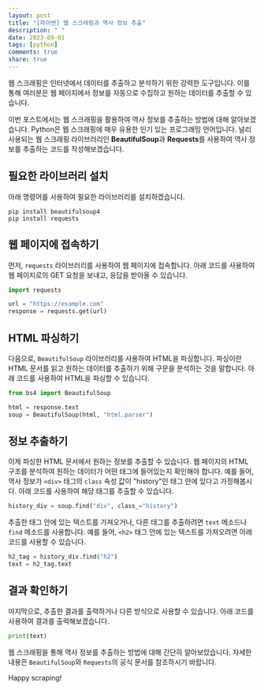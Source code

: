```yaml
---
layout: post
title: "[파이썬] 웹 스크래핑과 역사 정보 추출"
description: " "
date: 2023-09-01
tags: [python]
comments: true
share: true
---
```


웹 스크래핑은 인터넷에서 데이터를 추출하고 분석하기 위한 강력한 도구입니다. 이를 통해 여러분은 웹 페이지에서 정보를 자동으로 수집하고 원하는 데이터를 추출할 수 있습니다.

이번 포스트에서는 웹 스크래핑을 활용하여 역사 정보를 추출하는 방법에 대해 알아보겠습니다. Python은 웹 스크래핑에 매우 유용한 인기 있는 프로그래밍 언어입니다. 널리 사용되는 웹 스크래핑 라이브러리인 **BeautifulSoup**과 **Requests**를 사용하여 역사 정보를 추출하는 코드를 작성해보겠습니다.

## 필요한 라이브러리 설치

아래 명령어를 사용하여 필요한 라이브러리를 설치하겠습니다.

```
pip install beautifulsoup4
pip install requests
```

## 웹 페이지에 접속하기

먼저, `requests` 라이브러리를 사용하여 웹 페이지에 접속합니다. 아래 코드를 사용하여 웹 페이지로의 GET 요청을 보내고, 응답을 받아올 수 있습니다.

```python
import requests

url = "https://example.com"
response = requests.get(url)
```

## HTML 파싱하기

다음으로, `BeautifulSoup` 라이브러리를 사용하여 HTML을 파싱합니다. 파싱이란 HTML 문서를 읽고 원하는 데이터를 추출하기 위해 구문을 분석하는 것을 말합니다. 아래 코드를 사용하여 HTML을 파싱할 수 있습니다.

```python
from bs4 import BeautifulSoup

html = response.text
soup = BeautifulSoup(html, "html.parser")
```

## 정보 추출하기

이제 파싱한 HTML 문서에서 원하는 정보를 추출할 수 있습니다. 웹 페이지의 HTML 구조를 분석하여 원하는 데이터가 어떤 태그에 들어있는지 확인해야 합니다. 예를 들어, 역사 정보가 `<div>` 태그의 `class` 속성 값이 "history"인 태그 안에 있다고 가정해봅시다. 아래 코드를 사용하여 해당 태그를 추출할 수 있습니다.

```python
history_div = soup.find("div", class_="history")
```

추출한 태그 안에 있는 텍스트를 가져오거나, 다른 태그를 추출하려면 `text` 메소드나 `find` 메소드를 사용합니다. 예를 들어, `<h2>` 태그 안에 있는 텍스트를 가져오려면 아래 코드를 사용할 수 있습니다.

```python
h2_tag = history_div.find("h2")
text = h2_tag.text
```

## 결과 확인하기

마지막으로, 추출한 결과를 출력하거나 다른 방식으로 사용할 수 있습니다. 아래 코드를 사용하여 결과를 출력해보겠습니다.

```python
print(text)
```

웹 스크래핑을 통해 역사 정보를 추출하는 방법에 대해 간단히 알아보았습니다. 자세한 내용은 `BeautifulSoup`와 `Requests`의 공식 문서를 참조하시기 바랍니다.

Happy scraping!